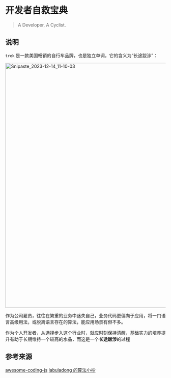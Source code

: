 # 开发者自救宝典

> A Developer, A Cyclist.

## 说明

`trek` 是一款美国畅销的自行车品牌，也是独立单词，它的含义为“长途跋涉”：

<img width="769" alt="Snipaste_2023-12-14_11-10-03" src="https://github.com/HduSy/programer-trek/assets/20160901/acde6618-aef8-4bd8-a980-0452aa8e856d">

作为公司雇员，往往在繁重的业务中迷失自己，业务代码更偏向于应用，将一门语言高级用法，或脱离语言存在的算法，能应用场景有但不多。

作为个人开发者，从选择步入这个行业时，就应时刻保持清醒，基础实力的培养提升有助于长期维持一个较高的水品，而这是一个**长途跋涉**的过程

## 参考来源

[awesome-coding-js](https://www.conardli.top/)
[labuladong 的算法小抄](https://labuladong.github.io/algo)
